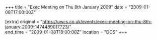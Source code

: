 +++
title = "Exec Meeting on Thu 8th January 2009"
date = "2009-01-08T17:00:00Z"

[extra]
original = "https://uwcs.co.uk/events/exec-meeting-on-thu-8th-january-2009-1474489017723/"    
end_time = "2009-01-08T18:00:00Z"
location = "DCS"
+++



